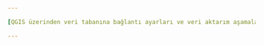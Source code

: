 ```yaml
---

[QGIS üzerinden veri tabanına bağlantı ayarları ve veri aktarım aşamalarına buradan ulaşabilirsiniz.](https://www.youtube.com/watch?v=oTz2nOHUqWk)

---
```

